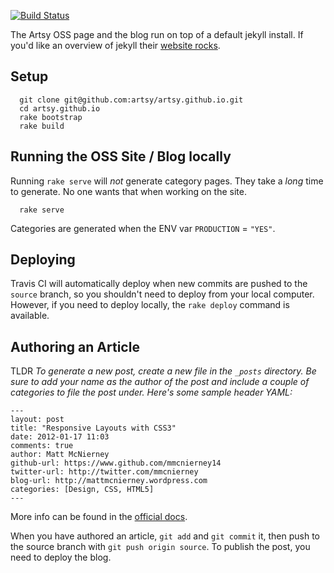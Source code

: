 [![Build Status](https://travis-ci.org/artsy/artsy.github.io.svg)](https://travis-ci.org/artsy/artsy.github.io)

The Artsy OSS page and the blog run on top of a default jekyll install. If you'd like an overview of jekyll their [website rocks](http://jekyllrb.com/).

## Setup

```
  git clone git@github.com:artsy/artsy.github.io.git
  cd artsy.github.io
  rake bootstrap
  rake build
```

## Running the OSS Site / Blog locally

Running `rake serve` will _not_ generate category pages. They take a _long_ time to generate. No one wants that when working on the site.

```
  rake serve
```

Categories are generated when the ENV var `PRODUCTION` = `"YES"`.

## Deploying

Travis CI will automatically deploy when new commits are pushed to the `source` branch, so you shouldn't need to deploy from your local computer. However, if you need to deploy locally, the `rake deploy` command is available. 

## Authoring an Article

TLDR
_To generate a new post, create a new file in the `_posts` directory. Be sure to add your name as the author of the post and include a couple of categories to file the post under. Here's some sample header YAML:_

```
---
layout: post
title: "Responsive Layouts with CSS3"
date: 2012-01-17 11:03
comments: true
author: Matt McNierney
github-url: https://www.github.com/mmcnierney14
twitter-url: http://twitter.com/mmcnierney
blog-url: http://mattmcnierney.wordpress.com
categories: [Design, CSS, HTML5]
---
```

More info can be found in the [official docs](http://jekyllrb.com/docs/posts/).

When you have authored an article, `git add` and `git commit` it, then push to the source branch with `git push origin source`. To publish the post, you need to deploy the blog.
